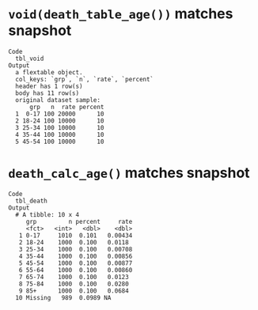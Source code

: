 # `void(death_table_age())` matches snapshot

    Code
      tbl_void
    Output
      a flextable object.
      col_keys: `grp`, `n`, `rate`, `percent` 
      header has 1 row(s) 
      body has 11 row(s) 
      original dataset sample: 
          grp   n  rate percent
      1  0-17 100 20000      10
      2 18-24 100 10000      10
      3 25-34 100 10000      10
      4 35-44 100 10000      10
      5 45-54 100 10000      10

# `death_calc_age()` matches snapshot

    Code
      tbl_death
    Output
      # A tibble: 10 x 4
         grp         n percent     rate
         <fct>   <int>   <dbl>    <dbl>
       1 0-17     1010  0.101   0.00434
       2 18-24    1000  0.100   0.0118 
       3 25-34    1000  0.100   0.00708
       4 35-44    1000  0.100   0.00856
       5 45-54    1000  0.100   0.00877
       6 55-64    1000  0.100   0.00860
       7 65-74    1000  0.100   0.0123 
       8 75-84    1000  0.100   0.0280 
       9 85+      1000  0.100   0.0684 
      10 Missing   989  0.0989 NA      

